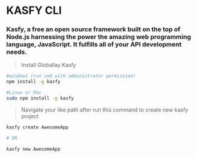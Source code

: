 # KASFY CLI
### Kasfy, a free an open source framework built on the top of Node.js harnessing the power the amazing web programming language, JavaScript. It fulfills all of your API development needs.

> Install Globallay Kasfy

```bash
#windows (run cmd with administrator permission)
npm install -g kasfy

#Linux or Mac
sudo npm install -g kasfy

```

> Navigate your like path after run this command to create new kasfy project

```bash
kasfy create AwesomeApp   

# OR

kasfy new AwesomeApp
```
